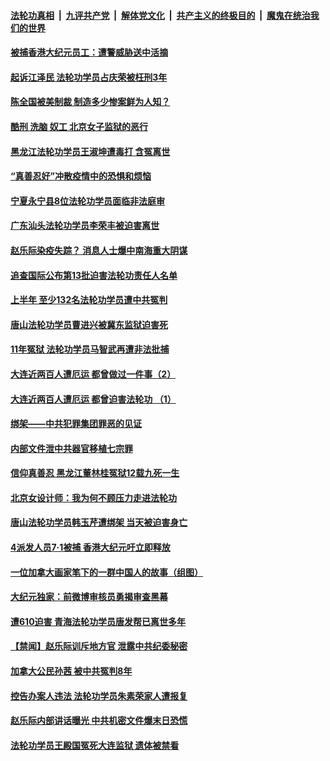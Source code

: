 ####  [法轮功真相](../../../../basic/blob/master/README.md?t=07101702) &nbsp;|&nbsp; [九评共产党](../../../../9ping.md/blob/master/README.md?t=07101702) &nbsp;|&nbsp; [解体党文化](../../../../jtdwh.md/blob/master/README.md?t=07101702)  &nbsp;|&nbsp; [共产主义的终极目的](../../../../gczydzjmd.md/blob/master/README.md?t=07101702) &nbsp;|&nbsp; [魔鬼在统治我们的世界](../../../../mgztzwmdsj.md/blob/master/README.md?t=07101702) 

#### [被捕香港大纪元员工：遭警威胁送中活摘](../pages/prog424/a102890434.md?t=07101702) 

#### [起诉江泽民 法轮功学员占庆荣被枉刑3年](../pages/prog424/a102890428.md?t=07101702) 

#### [陈全国被美制裁 制造多少惨案鲜为人知？](../pages/prog424/a102890325.md?t=07101702) 

#### [酷刑 洗脑 奴工 北京女子监狱的恶行](../pages/prog424/a102889624.md?t=07101702) 

#### [黑龙江法轮功学员王淑坤遭毒打 含冤离世](../pages/prog424/a102889615.md?t=07101702) 

#### [“真善忍好”冲散疫情中的恐惧和烦恼](../pages/prog424/a102889595.md?t=07101702) 

#### [宁夏永宁县8位法轮功学员面临非法庭审](../pages/prog424/a102889327.md?t=07101702) 

#### [广东汕头法轮功学员李荣丰被迫害离世](../pages/prog424/a102888726.md?t=07101702) 

#### [赵乐际染疫失踪？ 消息人士爆中南海重大阴谋](../pages/prog424/a102888603.md?t=07101702) 

#### [追查国际公布第13批迫害法轮功责任人名单](../pages/prog424/a102887760.md?t=07101702) 

#### [上半年 至少132名法轮功学员遭中共冤判](../pages/prog424/a102887019.md?t=07101702) 

#### [唐山法轮功学员曹进兴被冀东监狱迫害死](../pages/prog424/a102886856.md?t=07101702) 

#### [11年冤狱 法轮功学员马智武再遭非法批捕](../pages/prog424/a102886601.md?t=07101702) 

#### [大连近两百人遭厄运 都曾做过一件事（2）](../pages/prog424/a102885831.md?t=07101702) 

#### [大连近两百人遭厄运 都曾迫害法轮功 （1）](../pages/prog424/a102885819.md?t=07101702) 

#### [绑架——中共犯罪集团罪恶的见证](../pages/prog424/a102885814.md?t=07101702) 

#### [内部文件泄中共器官移植七宗罪](../pages/prog424/a102885616.md?t=07101702) 

#### [信仰真善忍 黑龙江董林桂冤狱12载九死一生](../pages/prog424/a102885038.md?t=07101702) 

#### [北京女设计师：我为何不顾压力走进法轮功](../pages/prog424/a102885030.md?t=07101702) 

#### [唐山法轮功学员韩玉芹遭绑架 当天被迫害身亡](../pages/prog424/a102884496.md?t=07101702) 

#### [4派发人员7·1被捕 香港大纪元吁立即释放](../pages/prog424/a102884284.md?t=07101702) 

#### [一位加拿大画家笔下的一群中国人的故事（组图）](../pages/prog424/a102884281.md?t=07101702) 

#### [大纪元独家：前微博审核员勇揭审查黑幕](../pages/prog424/a102883917.md?t=07101702) 

#### [遭610迫害 青海法轮功学员唐发帮已离世多年](../pages/prog424/a102883426.md?t=07101702) 

#### [【禁闻】赵乐际训斥地方官 泄露中共纪委秘密](../pages/prog424/a102883200.md?t=07101702) 

#### [加拿大公民孙茜 被中共冤判8年](../pages/prog424/a102882757.md?t=07101702) 

#### [控告办案人违法 法轮功学员朱素荣家人遭报复](../pages/prog424/a102882576.md?t=07101702) 

#### [赵乐际内部讲话曝光 中共机密文件爆末日恐慌](../pages/prog424/a102882462.md?t=07101702) 

#### [法轮功学员王殿国冤死大连监狱 遗体被禁看](../pages/prog424/a102881814.md?t=07101702) 


